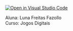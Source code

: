 [![Open in Visual Studio Code](https://classroom.github.com/assets/open-in-vscode-718a45dd9cf7e7f842a935f5ebbe5719a5e09af4491e668f4dbf3b35d5cca122.svg)](https://classroom.github.com/online_ide?assignment_repo_id=14968396&assignment_repo_type=AssignmentRepo)

<p>Aluna: Luna Freitas Fazollo <br>
Curso: Jogos Digitais</p>
